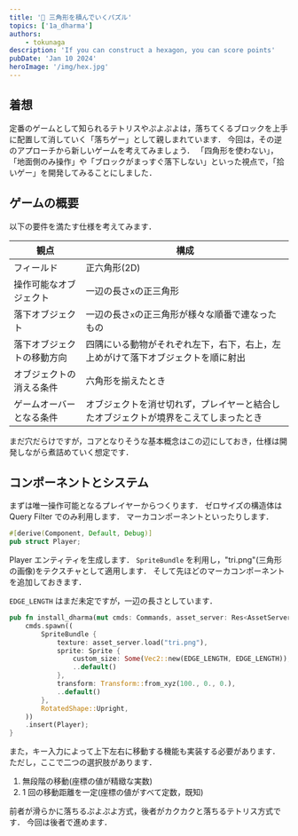 ```yaml
---
title: '🐣 三角形を積んでいくパズル'
topics: ['1a_dharma']
authors:
    - tokunaga
description: 'If you can construct a hexagon, you can score points'
pubDate: 'Jan 10 2024'
heroImage: '/img/hex.jpg'
---
```


## 着想

定番のゲームとして知られるテトリスやぷよぷよは，落ちてくるブロックを上手に配置して消していく「落ちゲー」として親しまれています．
今回は，その逆のアプローチから新しいゲームを考えてみましょう．
「四角形を使わない」，「地面側のみ操作」や「ブロックがまっすぐ落下しない」といった視点で，「拾いゲー」を開発してみることにしました．

## ゲームの概要

以下の要件を満たす仕様を考えてみます．

| 観点                       | 構成                                                                                 |
| -------------------------- | ------------------------------------------------------------------------------------ |
| フィールド                 | 正六角形(2D)                                                                         |
| 操作可能なオブジェクト     | 一辺の長さ`x`の正三角形                                                              |
| 落下オブジェクト           | 一辺の長さ`x`の正三角形が様々な順番で連なったもの                                    |
| 落下オブジェクトの移動方向 | 四隅にいる動物がそれぞれ左下，右下，右上，左上めがけて落下オブジェクトを順に射出     |
| オブジェクトの消える条件   | 六角形を揃えたとき                                                                   |
| ゲームオーバーとなる条件   | オブジェクトを消せ切れず，プレイヤーと結合したオブジェクトが境界をこえてしまったとき |

まだ穴だらけですが，コアとなりそうな基本概念はこの辺にしておき，仕様は開発しながら煮詰めていく想定です．

## コンポーネントとシステム

まずは唯一操作可能となるプレイヤーからつくります．
ゼロサイズの構造体は Query Filter でのみ利用します．
マーカコンポーネントといったりします．

```rust title={core::player}
#[derive(Component, Default, Debug)]
pub struct Player;
```

Player エンティティを生成します．
`SpriteBundle` を利用し，"tri.png"(三角形の画像)をテクスチャとして適用します．
そして先ほどのマーカコンポーネントを追加しておきます．

`EDGE_LENGTH` はまだ未定ですが，一辺の長さとしています．

```rust title={service::player}
pub fn install_dharma(mut cmds: Commands, asset_server: Res<AssetServer>) {
    cmds.spawn((
        SpriteBundle {
            texture: asset_server.load("tri.png"),
            sprite: Sprite {
                custom_size: Some(Vec2::new(EDGE_LENGTH, EDGE_LENGTH)),
                ..default()
            },
            transform: Transform::from_xyz(100., 0., 0.),
            ..default()
        },
        RotatedShape::Upright,
    ))
    .insert(Player);
}
```

また，キー入力によって上下左右に移動する機能も実装する必要があります．
ただし，ここで二つの選択肢があります．

1. 無段階の移動(座標の値が精緻な実数)
2. 1 回の移動距離を一定(座標の値がすべて定数，既知)

前者が滑らかに落ちるぷよぷよ方式，後者がカクカクと落ちるテトリス方式です．
今回は後者で進めます．
